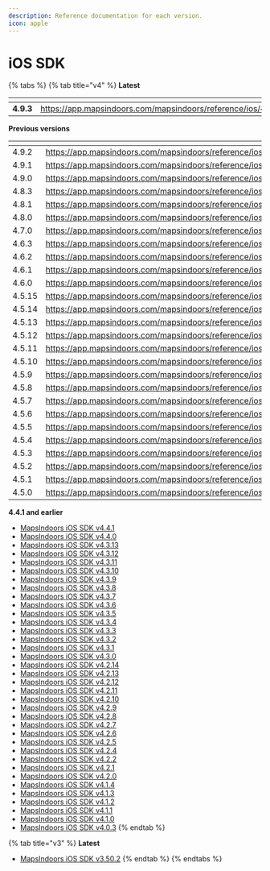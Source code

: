 ```yaml
---
description: Reference documentation for each version.
icon: apple
---
```


# iOS SDK

{% tabs %}
{% tab title="v4" %}
**Latest**[**​**](https://docs.mapsindoors.com/reference-docs/ios#latest-1)

<table data-view="cards"><thead><tr><th></th><th data-hidden data-card-target data-type="content-ref"></th></tr></thead><tbody><tr><td><strong>4.9.3</strong></td><td><a href="https://app.mapsindoors.com/mapsindoors/reference/ios/4.9.3/documentation/mapsindoors/">https://app.mapsindoors.com/mapsindoors/reference/ios/4.9.3/documentation/mapsindoors/</a></td></tr></tbody></table>

**Previous versions**[**​**](https://docs.mapsindoors.com/reference-docs/ios#previous-versions)

<table data-view="cards"><thead><tr><th></th><th data-hidden data-card-target data-type="content-ref"></th></tr></thead><tbody><tr><td>4.9.2</td><td><a href="https://app.mapsindoors.com/mapsindoors/reference/ios/4.9.2/documentation/mapsindoors/">https://app.mapsindoors.com/mapsindoors/reference/ios/4.9.2/documentation/mapsindoors/</a></td></tr><tr><td>4.9.1</td><td><a href="https://app.mapsindoors.com/mapsindoors/reference/ios/4.9.1/documentation/mapsindoors/">https://app.mapsindoors.com/mapsindoors/reference/ios/4.9.1/documentation/mapsindoors/</a></td></tr><tr><td>4.9.0</td><td><a 
href="https://app.mapsindoors.com/mapsindoors/reference/ios/4.9.0/documentation/mapsindoors/">https://app.mapsindoors.com/mapsindoors/reference/ios/4.9.0/documentation/mapsindoors/</a></td></tr><tr><td>4.8.3</td><td><a 
href="https://app.mapsindoors.com/mapsindoors/reference/ios/4.8.3/documentation/mapsindoors/">https://app.mapsindoors.com/mapsindoors/reference/ios/4.8.3/documentation/mapsindoors/</a></td></tr><tr><td>4.8.1</td><td><a 
href="https://app.mapsindoors.com/mapsindoors/reference/ios/4.8.1/documentation/mapsindoors/">https://app.mapsindoors.com/mapsindoors/reference/ios/4.8.1/documentation/mapsindoors/</a></td></tr><tr><td>4.8.0</td><td><a 
href="https://app.mapsindoors.com/mapsindoors/reference/ios/4.8.0/documentation/mapsindoors/">https://app.mapsindoors.com/mapsindoors/reference/ios/4.8.0/documentation/mapsindoors/</a></td></tr><tr><td>4.7.0</td><td><a href="https://app.mapsindoors.com/mapsindoors/reference/ios/4.7.0/documentation/mapsindoors/">https://app.mapsindoors.com/mapsindoors/reference/ios/4.7.0/documentation/mapsindoors/</a></td></tr><tr><td>4.6.3</td><td><a href="https://app.mapsindoors.com/mapsindoors/reference/ios/4.6.3/documentation/mapsindoors/">https://app.mapsindoors.com/mapsindoors/reference/ios/4.6.3/documentation/mapsindoors/</a></td></tr><tr><td>4.6.2</td><td><a href="https://app.mapsindoors.com/mapsindoors/reference/ios/4.6.2/documentation/mapsindoors/">https://app.mapsindoors.com/mapsindoors/reference/ios/4.6.2/documentation/mapsindoors/</a></td></tr><tr><td>4.6.1</td><td><a href="https://app.mapsindoors.com/mapsindoors/reference/ios/4.6.1/documentation/mapsindoors/">https://app.mapsindoors.com/mapsindoors/reference/ios/4.6.1/documentation/mapsindoors/</a></td></tr><tr><td>4.6.0</td><td><a href="https://app.mapsindoors.com/mapsindoors/reference/ios/4.6.0/documentation/mapsindoors/">https://app.mapsindoors.com/mapsindoors/reference/ios/4.6.0/documentation/mapsindoors/</a></td></tr><tr><td>4.5.15</td><td><a href="https://app.mapsindoors.com/mapsindoors/reference/ios/4.5.15/documentation/mapsindoors/">https://app.mapsindoors.com/mapsindoors/reference/ios/4.5.15/documentation/mapsindoors/</a></td></tr><tr><td>4.5.14</td><td><a href="https://app.mapsindoors.com/mapsindoors/reference/ios/4.5.14/documentation/mapsindoors/">https://app.mapsindoors.com/mapsindoors/reference/ios/4.5.14/documentation/mapsindoors/</a></td></tr><tr><td>4.5.13</td><td><a href="https://app.mapsindoors.com/mapsindoors/reference/ios/4.5.13/documentation/mapsindoors/">https://app.mapsindoors.com/mapsindoors/reference/ios/4.5.13/documentation/mapsindoors/</a></td></tr><tr><td>4.5.12</td><td><a href="https://app.mapsindoors.com/mapsindoors/reference/ios/4.5.12/documentation/mapsindoors/">https://app.mapsindoors.com/mapsindoors/reference/ios/4.5.12/documentation/mapsindoors/</a></td></tr><tr><td>4.5.11</td><td><a href="https://app.mapsindoors.com/mapsindoors/reference/ios/4.5.11/documentation/mapsindoors/">https://app.mapsindoors.com/mapsindoors/reference/ios/4.5.11/documentation/mapsindoors/</a></td></tr><tr><td>4.5.10</td><td><a href="https://app.mapsindoors.com/mapsindoors/reference/ios/4.5.10/documentation/mapsindoors/">https://app.mapsindoors.com/mapsindoors/reference/ios/4.5.10/documentation/mapsindoors/</a></td></tr><tr><td>4.5.9</td><td><a href="https://app.mapsindoors.com/mapsindoors/reference/ios/4.5.9/documentation/mapsindoors/">https://app.mapsindoors.com/mapsindoors/reference/ios/4.5.9/documentation/mapsindoors/</a></td></tr><tr><td>4.5.8</td><td><a href="https://app.mapsindoors.com/mapsindoors/reference/ios/4.5.8/documentation/mapsindoors/">https://app.mapsindoors.com/mapsindoors/reference/ios/4.5.8/documentation/mapsindoors/</a></td></tr><tr><td>4.5.7</td><td><a href="https://app.mapsindoors.com/mapsindoors/reference/ios/4.5.7/documentation/mapsindoors/">https://app.mapsindoors.com/mapsindoors/reference/ios/4.5.7/documentation/mapsindoors/</a></td></tr><tr><td>4.5.6</td><td><a href="https://app.mapsindoors.com/mapsindoors/reference/ios/4.5.6/documentation/mapsindoors/">https://app.mapsindoors.com/mapsindoors/reference/ios/4.5.6/documentation/mapsindoors/</a></td></tr><tr><td>4.5.5</td><td><a href="https://app.mapsindoors.com/mapsindoors/reference/ios/4.5.5/documentation/mapsindoors/">https://app.mapsindoors.com/mapsindoors/reference/ios/4.5.5/documentation/mapsindoors/</a></td></tr><tr><td>4.5.4</td><td><a href="https://app.mapsindoors.com/mapsindoors/reference/ios/4.5.4/documentation/mapsindoors/">https://app.mapsindoors.com/mapsindoors/reference/ios/4.5.4/documentation/mapsindoors/</a></td></tr><tr><td>4.5.3</td><td><a href="https://app.mapsindoors.com/mapsindoors/reference/ios/4.5.3/documentation/mapsindoors/">https://app.mapsindoors.com/mapsindoors/reference/ios/4.5.3/documentation/mapsindoors/</a></td></tr><tr><td>4.5.2</td><td><a href="https://app.mapsindoors.com/mapsindoors/reference/ios/4.5.2/documentation/mapsindoors/">https://app.mapsindoors.com/mapsindoors/reference/ios/4.5.2/documentation/mapsindoors/</a></td></tr><tr><td>4.5.1</td><td><a href="https://app.mapsindoors.com/mapsindoors/reference/ios/4.5.1/documentation/mapsindoors/">https://app.mapsindoors.com/mapsindoors/reference/ios/4.5.1/documentation/mapsindoors/</a></td></tr><tr><td>4.5.0</td><td><a href="https://app.mapsindoors.com/mapsindoors/reference/ios/4.5.0/documentation/mapsindoors/">https://app.mapsindoors.com/mapsindoors/reference/ios/4.5.0/documentation/mapsindoors/</a></td></tr></tbody></table>

**4.4.1 and earlier**

* [MapsIndoors iOS SDK v4.4.1](https://app.mapsindoors.com/mapsindoors/reference/ios/4.4.1/documentation/mapsindoors/)
* [MapsIndoors iOS SDK v4.4.0](https://app.mapsindoors.com/mapsindoors/reference/ios/4.4.0/documentation/mapsindoors/)
* [MapsIndoors iOS SDK v4.3.13](https://app.mapsindoors.com/mapsindoors/reference/ios/4.3.13/documentation/mapsindoors/)
* [MapsIndoors iOS SDK v4.3.12](https://app.mapsindoors.com/mapsindoors/reference/ios/4.3.12/documentation/mapsindoors/)
* [MapsIndoors iOS SDK v4.3.11](https://app.mapsindoors.com/mapsindoors/reference/ios/4.3.11/documentation/mapsindoors/)
* [MapsIndoors iOS SDK v4.3.10](https://app.mapsindoors.com/mapsindoors/reference/ios/4.3.10/documentation/mapsindoors/)
* [MapsIndoors iOS SDK v4.3.9](https://app.mapsindoors.com/mapsindoors/reference/ios/4.3.9/documentation/mapsindoors/)
* [MapsIndoors iOS SDK v4.3.8](https://app.mapsindoors.com/mapsindoors/reference/ios/4.3.8/documentation/mapsindoors/)
* [MapsIndoors iOS SDK v4.3.7](https://app.mapsindoors.com/mapsindoors/reference/ios/4.3.7/documentation/mapsindoors/)
* [MapsIndoors iOS SDK v4.3.6](https://app.mapsindoors.com/mapsindoors/reference/ios/4.3.6/documentation/mapsindoors/)
* [MapsIndoors iOS SDK v4.3.5](https://app.mapsindoors.com/mapsindoors/reference/ios/4.3.5/documentation/mapsindoors/)
* [MapsIndoors iOS SDK v4.3.4](https://app.mapsindoors.com/mapsindoors/reference/ios/4.3.4/documentation/mapsindoors/)
* [MapsIndoors iOS SDK v4.3.3](https://app.mapsindoors.com/mapsindoors/reference/ios/4.3.3/documentation/mapsindoors/)
* [MapsIndoors iOS SDK v4.3.2](https://app.mapsindoors.com/mapsindoors/reference/ios/4.3.2/documentation/mapsindoors/)
* [MapsIndoors iOS SDK v4.3.1](https://app.mapsindoors.com/mapsindoors/reference/ios/4.3.1/documentation/mapsindoors/)
* [MapsIndoors iOS SDK v4.3.0](https://app.mapsindoors.com/mapsindoors/reference/ios/4.3.0/documentation/mapsindoors/)
* [MapsIndoors iOS SDK v4.2.14](https://app.mapsindoors.com/mapsindoors/reference/ios/4.2.14/documentation/mapsindoors/)
* [MapsIndoors iOS SDK v4.2.13](https://app.mapsindoors.com/mapsindoors/reference/ios/4.2.13/documentation/mapsindoors/)
* [MapsIndoors iOS SDK v4.2.12](https://app.mapsindoors.com/mapsindoors/reference/ios/4.2.12/documentation/mapsindoors/)
* [MapsIndoors iOS SDK v4.2.11](https://app.mapsindoors.com/mapsindoors/reference/ios/4.2.11/documentation/mapsindoors/)
* [MapsIndoors iOS SDK v4.2.10](https://app.mapsindoors.com/mapsindoors/reference/ios/4.2.10/documentation/mapsindoors/)
* [MapsIndoors iOS SDK v4.2.9](https://app.mapsindoors.com/mapsindoors/reference/ios/4.2.9/documentation/mapsindoors/)
* [MapsIndoors iOS SDK v4.2.8](https://app.mapsindoors.com/mapsindoors/reference/ios/4.2.8/documentation/mapsindoors/)
* [MapsIndoors iOS SDK v4.2.7](https://app.mapsindoors.com/mapsindoors/reference/ios/4.2.7/documentation/mapsindoors/)
* [MapsIndoors iOS SDK v4.2.6](https://app.mapsindoors.com/mapsindoors/reference/ios/4.2.6/documentation/mapsindoors/)
* [MapsIndoors iOS SDK v4.2.5](https://app.mapsindoors.com/mapsindoors/reference/ios/4.2.5/documentation/mapsindoors/)
* [MapsIndoors iOS SDK v4.2.4](https://app.mapsindoors.com/mapsindoors/reference/ios/4.2.4/documentation/mapsindoors/)
* [MapsIndoors iOS SDK v4.2.2](https://app.mapsindoors.com/mapsindoors/reference/ios/4.2.2/documentation/mapsindoors/)
* [MapsIndoors iOS SDK v4.2.1](https://app.mapsindoors.com/mapsindoors/reference/ios/4.2.1/documentation/mapsindoors/)
* [MapsIndoors iOS SDK v4.2.0](https://app.mapsindoors.com/mapsindoors/reference/ios/4.2.0/documentation/mapsindoors/)
* [MapsIndoors iOS SDK v4.1.4](https://app.mapsindoors.com/mapsindoors/reference/ios/4.1.4/documentation/mapsindoors/)
* [MapsIndoors iOS SDK v4.1.3](https://app.mapsindoors.com/mapsindoors/reference/ios/4.1.3/documentation/mapsindoors/)
* [MapsIndoors iOS SDK v4.1.2](https://app.mapsindoors.com/mapsindoors/reference/ios/4.1.2/documentation/mapsindoors/)
* [MapsIndoors iOS SDK v4.1.1](https://app.mapsindoors.com/mapsindoors/reference/ios/4.1.1/documentation/mapsindoors/)
* [MapsIndoors iOS SDK v4.1.0](https://app.mapsindoors.com/mapsindoors/reference/ios/4.1.0/documentation/mapsindoors/)
* [MapsIndoors iOS SDK v4.0.3](https://app.mapsindoors.com/mapsindoors/reference/ios/v4-doc/documentation/mapsindoors/)
{% endtab %}

{% tab title="v3" %}
**Latest**[**​**](https://docs.mapsindoors.com/reference-docs/ios#latest-2)

* [MapsIndoors iOS SDK v3.50.2](https://app.mapsindoors.com/mapsindoors/reference/ios/v3/classes.html)
{% endtab %}
{% endtabs %}
